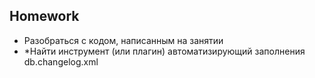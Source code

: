 ## Homework

- Разобраться с кодом, написанным на занятии
- *Найти инструмент (или плагин) автоматизирующий заполнения db.changelog.xml
